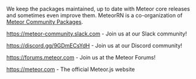 We keep the packages maintained, up to date with Meteor core releases and sometimes even improve them.
MeteorRN is a co-organization of [Meteor Community Packages](https://github.com/Meteor-Community-Packages).


https://meteor-community.slack.com - Join us at our Slack community!

https://discord.gg/9GDmECsYdH - Join us at our Discord community!

https://forums.meteor.com - Join us at the Meteor Forums!

https://meteor.com - The official Meteor.js website